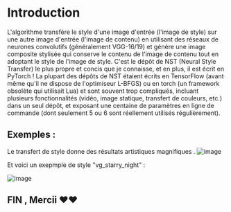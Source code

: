 # Introduction

 L'algorithme transfère le style d'une image d'entrée (l'image de style) sur une autre image d'entrée (l'image de contenu) en utilisant des réseaux de neurones convolutifs (généralement VGG-16/19) et génère une image composite stylisée qui conserve le contenu de l'image de contenu tout en adoptant le style de l'image de style.
C'est le dépôt de NST (Neural Style Transfer) le plus propre et concis que je connaisse, et en plus, il est écrit en PyTorch ! 
La plupart des dépôts de NST étaient écrits en TensorFlow (avant même qu'il ne dispose de l'optimiseur L-BFGS) ou en torch (un framework obsolète qui utilisait Lua) et sont souvent trop compliqués, incluant plusieurs fonctionnalités (vidéo, image statique, transfert de couleurs, etc.) dans un seul dépôt, et exposant une centaine de paramètres en ligne de commande (dont seulement 5 ou 6 sont réellement utilisés régulièrement). 

## Exemples : 

Le transfert de style donne des résultats artistiques magnifiques .
![image](https://github.com/user-attachments/assets/fc21b602-a161-4e9a-9a95-30f18d9ecb2c)

Et voici un exepmple de style "vg_starry_night" : 

![image](https://github.com/user-attachments/assets/d5d96c7b-1f32-4c41-b818-9e21029f4497)


## FIN , Mercii ❤️❤️

